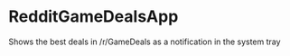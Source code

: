 RedditGameDealsApp
==================

Shows the best deals in /r/GameDeals as a notification in the system tray
